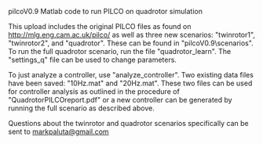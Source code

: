 pilcoV0.9
Matlab code to run PILCO on quadrotor simulation

This upload includes the original PILCO files as found on http://mlg.eng.cam.ac.uk/pilco/ as well as three new scenarios: "twinrotor1", "twinrotor2", and "quadrotor". These can be found in "pilcoV0.9\scenarios\". To run the full quadrotor scenario, run the file "quadrotor_learn". The "settings_q" file can be used to change parameters.

To just analyze a controller, use "analyze_controller". Two existing data files have been saved: "10Hz.mat" and "20Hz.mat". These two files can be used for controller analysis as outlined in the procedure of "QuadrotorPILCOreport.pdf" or a new controller can be generated by running the full scenario as described above.

Questions about the twinrotor and quadrotor scenarios specifically can be sent to markpaluta@gmail.com
